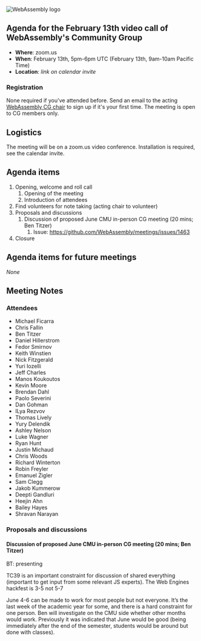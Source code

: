 ![WebAssembly logo](/images/WebAssembly.png)

## Agenda for the February 13th video call of WebAssembly's Community Group

- **Where**: zoom.us
- **When**: February 13th, 5pm-6pm UTC (February 13th, 9am-10am Pacific Time)
- **Location**: *link on calendar invite*

### Registration

None required if you've attended before. Send an email to the acting [WebAssembly CG chair](mailto:webassembly-cg-chair@chromium.org)
to sign up if it's your first time. The meeting is open to CG members only.

## Logistics

The meeting will be on a zoom.us video conference.
Installation is required, see the calendar invite.

## Agenda items

1. Opening, welcome and roll call
    1. Opening of the meeting
    1. Introduction of attendees
1. Find volunteers for note taking (acting chair to volunteer)
1. Proposals and discussions
    1. Discussion of proposed June CMU in-person CG meeting (20 mins; Ben Titzer)
        1. Issue: https://github.com/WebAssembly/meetings/issues/1463
1. Closure

## Agenda items for future meetings

*None*


## Meeting Notes


### Attendees

 - Michael Ficarra
 - Chris Fallin
 - Ben Titzer
 - Daniel Hillerstrom
 - Fedor Smirnov
 - Keith Winstien
 - Nick Fitzgerald
 - Yuri Iozelli
 - Jeff Charles
 - Manos Koukoutos
 - Kevin Moore
 - Brendan Dahl
 - Paolo Severini
 - Dan Gohman
 - ILya Rezvov
 - Thomas Lively
 - Yury Delendik
 - Ashley Nelson
 - Luke Wagner
 - Ryan Hunt
 - Justin Michaud
 - Chris Woods
 - Richard Winterton
 - Robin Freyler
 - Emanuel Zigler
 - Sam Clegg
 - Jakob Kummerow
 - Deepti Gandluri
 - Heejin Ahn
 - Bailey Hayes
 - Shravan Narayan


### Proposals and discussions
#### Discussion of proposed June CMU in-person CG meeting (20 mins; Ben Titzer)


BT: presenting

TC39 is an important constraint for discussion of shared everything (important to get input from some relevant JS experts).
The Web Engines hackfest is 3-5 not 5-7

June 4-6 can be made to work for most people but not everyone.
It’s the last week of the academic year for some, and there is a hard constraint for one person. Ben will investigate on the CMU side whether other months would work. Previously it was indicated that June would be good (being immediately after the end of the semester, students would be around but done with classes). 

